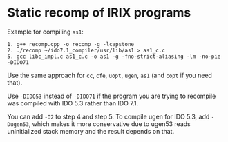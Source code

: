 # Static recomp of IRIX programs

Example for compiling `as1`:

```
1. g++ recomp.cpp -o recomp -g -lcapstone
2. ./recomp ~/ido7.1_compiler/usr/lib/as1 > as1_c.c
5. gcc libc_impl.c as1_c.c -o as1 -g -fno-strict-aliasing -lm -no-pie -DIDO71
```

Use the same approach for `cc`, `cfe`, `uopt`, `ugen`, `as1` (and `copt` if you need that).

Use `-DIDO53` instead of `-DIDO71` if the program you are trying to recompile was compiled with IDO 5.3 rather than IDO 7.1.

You can add `-O2` to step 4 and step 5. To compile ugen for IDO 5.3, add `-Dugen53`, which makes it more conservative due to ugen53 reads uninitialized stack memory and the result depends on that.
